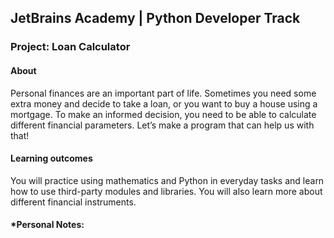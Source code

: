 ## JetBrains Academy | Python Developer Track

### Project: Loan Calculator

#### About
Personal finances are an important part of life. Sometimes you need some extra money and decide to take a loan, or you want to buy a house using a mortgage. To make an informed decision, you need to be able to calculate different financial parameters. Let’s make a program that can help us with that!

#### Learning outcomes
You will practice using mathematics and Python in everyday tasks and learn how to use third-party modules and libraries. You will also learn more about different financial instruments.

#### *Personal Notes:

